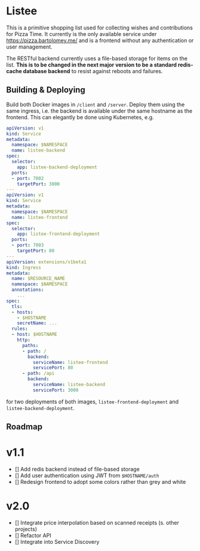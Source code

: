 # Listee

This is a primitive shopping list used for collecting wishes and contributions for Pizza Time. It currently is the only available service under 
<https://pizza.bartolomey.me/> and is a frontend without any authentication or user management.

The RESTful backend currently uses a file-based storage for items on the list. **This is to be changed in the next major version to be a standard redis-cache 
database backend** to resist against reboots and failures. 

## Building & Deploying

Build both Docker images in `/client` and `/server`. Deploy them using the same ingress, i.e. the backend is available under the same hostname as the frontend. This can elegantly be done using Kubernetes, e.g. 
```YAML
apiVersion: v1
kind: Service
metadata:
  namespace: $NAMESPACE
  name: listee-backend
spec:
  selector:
    app: listee-backend-deployment
  ports:
  - port: 7002
    targetPort: 3000
---
apiVersion: v1
kind: Service
metadata:
  namespace: $NAMESPACE
  name: listee-frontend
spec:
  selector:
    app: listee-frontend-deployment
  ports:
  - port: 7003
    targetPort: 80
---
apiVersion: extensions/v1beta1
kind: Ingress
metadata:
  name: $RESOURCE_NAME
  namespace: $NAMESPACE
  annotations:
    ...
spec:
  tls: 
  - hosts:
    - $HOSTNAME
    secretName: ...
  rules:
  - host: $HOSTNAME
    http:
      paths:
      - path: /
        backend:
          serviceName: listee-frontend
          servicePort: 80
      - path: /api
        backend:
          serviceName: listee-backend
          servicePort: 3000
```
for two deployments of both images, `listee-frontend-deployment` and `listee-backend-deployment`.

## Roadmap

# v1.1

- [] Add redis backend instead of file-based storage
- [] Add user authentication using JWT from `$HOSTNAME/auth`
- [] Redesign frontend to adopt some colors rather than grey and white

# v2.0

- [] Integrate price interpolation based on scanned receipts (s. other projects)
- [] Refactor API
- [] Integrate into Service Discovery
